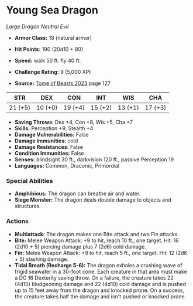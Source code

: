# Young Sea Dragon

*Large* *Dragon* *Neutral Evil*

- **Armor Class:** 18 (natural armor)
- **Hit Points:** 190 (20d10 + 80)
- **Speed:** walk 50 ft. fly 40 ft.

- **Challenge Rating:** 9 (5,000 XP)
- **Source:** [Tome of Beasts 2023](https://koboldpress.com/kpstore/product/tome-of-beasts-1-2023-edition/) page 127

| STR | DEX | CON | INT | WIS | CHA |
| --- | --- | --- | --- | --- | --- |
| 21 (+5) | 10 (+0) | 19 (+4) | 15 (+2) | 13 (+1) | 17 (+3) |

- **Saving Throws**: Dex +4, Con +8, Wis +5, Cha +7
- **Skills:** Perception +9, Stealth +4
- **Damage Vulnerabilities:** False
- **Damage Immunities:** cold
- **Damage Resistances:** False
- **Condition Immunities:** False
- **Senses:** blindsight 30 ft., darkvision 120 ft., passive Perception 19
- **Languages:** Common, Draconic, Primordial

### Special Abilities

- **Amphibious:** The dragon can breathe air and water.
- **Siege Monster:** The dragon deals double damage to objects and structures.

### Actions

- **Multiattack:** The dragon makes one Bite attack and two Fin attacks.
- **Bite:** Melee Weapon Attack: +9 to hit, reach 10 ft., one target. Hit: 16 (2d10 + 5) piercing damage plus 7 (2d6) cold damage.
- **Fin:** Melee Weapon Attack: +9 to hit, reach 5 ft., one target. Hit: 12 (2d6 + 5) slashing damage.
- **Tidal Breath (Recharge 5-6):** The dragon exhales a crushing wave of frigid seawater in a 30-foot cone. Each creature in that area must make a DC 16 Dexterity saving throw. On a failure, the creature takes 22 (4d10) bludgeoning damage and 22 (4d10) cold damage and is pushed up to 15 feet away from the dragon and knocked prone. On a success, the creature takes half the damage and isn't pushed or knocked prone.
